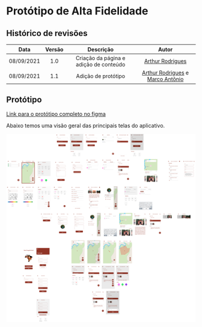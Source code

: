 # **Protótipo de Alta Fidelidade**

## Histórico de revisões

|Data|Versão|Descrição|Autor|
|:---:|:---:|:---:|:---:|
|08/09/2021|1.0|Criação da página e adição de conteúdo |[Arthur Rodrigues](https://github.com/arthurarp)|
|08/09/2021|1.1|Adição de protótipo |[Arthur Rodrigues](https://github.com/arthurarp) e [Marco Antônio](https://github.com/markinlimac)|

## Protótipo

[Link para o protótipo completo no figma](https://www.figma.com/file/21l9Uze8atLKTWZjgWYge3/Prot%C3%B3tipo-Alta-FIdelidade?node-id=167%3A49)

Abaixo temos uma visão geral das principais telas do aplicativo.

![Visão geral](../../images/prototipos/alta/visao_geral.png)


